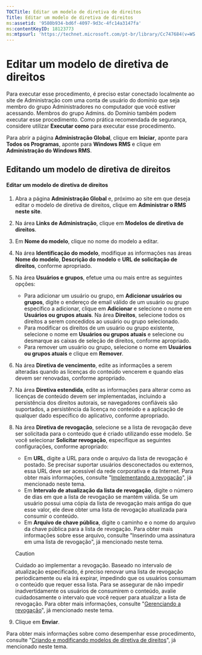 ```yaml
---
TOCTitle: Editar um modelo de diretiva de direitos
Title: Editar um modelo de diretiva de direitos
ms:assetid: '9580b934-bd6f-4097-9d3c-4fc14a3147fa'
ms:contentKeyID: 18123773
ms:mtpsurl: 'https://technet.microsoft.com/pt-br/library/Cc747684(v=WS.10)'
---
```


Editar um modelo de diretiva de direitos
========================================

Para executar esse procedimento, é preciso estar conectado localmente ao site de Administração com uma conta de usuário do domínio que seja membro do grupo Administradores no computador que você estiver acessando. Membros do grupo Admins. do Domínio também podem executar esse procedimento. Como prática recomendada de segurança, considere utilizar **Executar como** para executar esse procedimento.

Para abrir a página **Administração Global**, clique em **Iniciar**, aponte para **Todos os Programas**, aponte para **Windows RMS** e clique em **Administração do Windows RMS**.

Editando um modelo de diretiva de direitos
------------------------------------------

#### Editar um modelo de diretiva de direitos

1.  Abra a página **Administração Global** e, próximo ao site em que deseja editar o modelo de diretiva de direitos, clique em **Administrar o RMS neste site**.

2.  Na área **Links de Administração**, clique em **Modelos de diretiva de direitos**.

3.  Em **Nome do modelo**, clique no nome do modelo a editar.

4.  Na área **Identificação do modelo**, modifique as informações nas áreas **Nome do modelo**, **Descrição do modelo** e **URL de solicitação de direitos**, conforme apropriado.

5.  Na área **Usuários e grupos**, efetue uma ou mais entre as seguintes opções:

    -   Para adicionar um usuário ou grupo, em **Adicionar usuários ou grupos**, digite o endereço de email válido de um usuário ou grupo específico a adicionar, clique em **Adicionar** e selecione o nome em **Usuários ou grupos atuais**. Na área **Direitos**, selecione todos os direitos a serem concedidos ao usuário ou grupo selecionado.
    -   Para modificar os direitos de um usuário ou grupo existente, selecione o nome em **Usuários ou grupos atuais** e selecione ou desmarque as caixas de seleção de direitos, conforme apropriado.
    -   Para remover um usuário ou grupo, selecione o nome em **Usuários ou grupos atuais** e clique em **Remover**.

6.  Na área **Diretiva de vencimento**, edite as informações a serem alteradas quando as licenças do conteúdo vencerem e quando elas devem ser renovadas, conforme apropriado.

7.  Na área **Diretiva estendida**, edite as informações para alterar como as licenças de conteúdo devem ser implementadas, incluindo a persistência dos direitos autorais, se navegadores confiáveis são suportados, a persistência da licença no conteúdo e a aplicação de qualquer dado específico do aplicativo, conforme apropriado.

8.  Na área **Diretiva de revogação**, selecione se a lista de revogação deve ser solicitada para o conteúdo que é criado utilizando esse modelo. Se você selecionar **Solicitar revogação**, especifique as seguintes configurações, conforme apropriado:

    -   Em **URL**, digite a URL para onde o arquivo da lista de revogação é postado. Se precisar suportar usuários desconectados ou externos, essa URL deve ser acessível da rede corporativa e da Internet. Para obter mais informações, consulte "[Implementando a revogação](https://technet.microsoft.com/4735f060-7197-4ae2-830a-f91bcc4de30a)", já mencionado neste tema.
    -   Em **Intervalo de atualização da lista de revogação**, digite o número de dias em que a lista de revogação se mantém válida. Se um usuário possui uma cópia da lista de revogação mais antiga do que esse valor, ele deve obter uma lista de revogação atualizada para consumir o conteúdo.
    -   Em **Arquivo de chave pública**, digite o caminho e o nome do arquivo da chave pública para a lista de revogação. Para obter mais informações sobre esse arquivo, consulte "Inserindo uma assinatura em uma lista de revogação", já mencionado neste tema.

    > [!Caution]  
    > Cuidado ao implementar a revogação. Baseado no intervalo de atualização especificado, é preciso renovar uma lista de revogação periodicamente ou ela irá expirar, impedindo que os usuários consumam o conteúdo que requer essa lista. Para se assegurar de não impedir inadvertidamente os usuários de consumirem o conteúdo, avalie cuidadosamente o intervalo que você requer para atualizar a lista de revogação. Para obter mais informações, consulte "[Gerenciando a revogação](https://technet.microsoft.com/df732a7d-1fb0-4845-87ca-fab4bc5f98a0)", já mencionado neste tema.

9.  Clique em **Enviar**.

Para obter mais informações sobre como desempenhar esse procedimento, consulte "[Criando e modificando modelos de diretiva de direitos](https://technet.microsoft.com/6014176f-ef71-4d29-b3e3-da129c18563d)", já mencionado neste tema.
